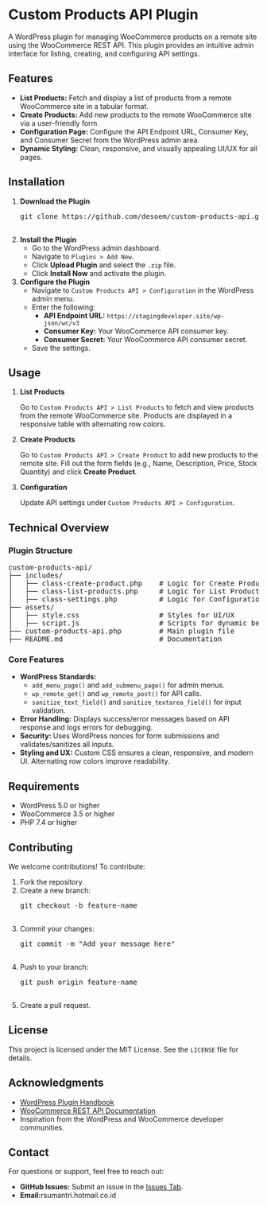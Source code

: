 <h1>Custom Products API Plugin</h1>

<p>
  A WordPress plugin for managing WooCommerce products on a remote site using the WooCommerce REST API. 
  This plugin provides an intuitive admin interface for listing, creating, and configuring API settings.
</p>

<h2>Features</h2>
<ul>
  <li><strong>List Products:</strong> Fetch and display a list of products from a remote WooCommerce site in a tabular format.</li>
  <li><strong>Create Products:</strong> Add new products to the remote WooCommerce site via a user-friendly form.</li>
  <li><strong>Configuration Page:</strong> Configure the API Endpoint URL, Consumer Key, and Consumer Secret from the WordPress admin area.</li>
  <li><strong>Dynamic Styling:</strong> Clean, responsive, and visually appealing UI/UX for all pages.</li>
</ul>

<h2>Installation</h2>
<ol>
  <li><strong>Download the Plugin</strong>
    <pre>
git clone https://github.com/desoem/custom-products-api.git
    </pre>
  </li>
  <li><strong>Install the Plugin</strong>
    <ul>
      <li>Go to the WordPress admin dashboard.</li>
      <li>Navigate to <code>Plugins > Add New</code>.</li>
      <li>Click <strong>Upload Plugin</strong> and select the <code>.zip</code> file.</li>
      <li>Click <strong>Install Now</strong> and activate the plugin.</li>
    </ul>
  </li>
  <li><strong>Configure the Plugin</strong>
    <ul>
      <li>Navigate to <code>Custom Products API > Configuration</code> in the WordPress admin menu.</li>
      <li>Enter the following:
        <ul>
          <li><strong>API Endpoint URL:</strong> <code>https://stagingdeveloper.site/wp-json/wc/v3</code></li>
          <li><strong>Consumer Key:</strong> Your WooCommerce API consumer key.</li>
          <li><strong>Consumer Secret:</strong> Your WooCommerce API consumer secret.</li>
        </ul>
      </li>
      <li>Save the settings.</li>
    </ul>
  </li>
</ol>

<h2>Usage</h2>
<ol>
  <li><strong>List Products</strong>
    <p>Go to <code>Custom Products API > List Products</code> to fetch and view products from the remote WooCommerce site. Products are displayed in a responsive table with alternating row colors.</p>
  </li>
  <li><strong>Create Products</strong>
    <p>Go to <code>Custom Products API > Create Product</code> to add new products to the remote site. Fill out the form fields (e.g., Name, Description, Price, Stock Quantity) and click <strong>Create Product</strong>.</p>
  </li>
  <li><strong>Configuration</strong>
    <p>Update API settings under <code>Custom Products API > Configuration</code>.</p>
  </li>
</ol>

<h2>Technical Overview</h2>
<h3>Plugin Structure</h3>
<pre>
custom-products-api/
├── includes/
│   ├── class-create-product.php    # Logic for Create Product page
│   ├── class-list-products.php     # Logic for List Products page
│   ├── class-settings.php          # Logic for Configuration page
├── assets/
│   ├── style.css                   # Styles for UI/UX
│   ├── script.js                   # Scripts for dynamic behaviors
├── custom-products-api.php         # Main plugin file
├── README.md                       # Documentation
</pre>

<h3>Core Features</h3>
<ul>
  <li><strong>WordPress Standards:</strong>
    <ul>
      <li><code>add_menu_page()</code> and <code>add_submenu_page()</code> for admin menus.</li>
      <li><code>wp_remote_get()</code> and <code>wp_remote_post()</code> for API calls.</li>
      <li><code>sanitize_text_field()</code> and <code>sanitize_textarea_field()</code> for input validation.</li>
    </ul>
  </li>
  <li><strong>Error Handling:</strong> Displays success/error messages based on API response and logs errors for debugging.</li>
  <li><strong>Security:</strong> Uses WordPress nonces for form submissions and validates/sanitizes all inputs.</li>
  <li><strong>Styling and UX:</strong> Custom CSS ensures a clean, responsive, and modern UI. Alternating row colors improve readability.</li>
</ul>

<h2>Requirements</h2>
<ul>
  <li>WordPress 5.0 or higher</li>
  <li>WooCommerce 3.5 or higher</li>
  <li>PHP 7.4 or higher</li>
</ul>

<h2>Contributing</h2>
<p>We welcome contributions! To contribute:</p>
<ol>
  <li>Fork the repository.</li>
  <li>Create a new branch:
    <pre>
git checkout -b feature-name
    </pre>
  </li>
  <li>Commit your changes:
    <pre>
git commit -m "Add your message here"
    </pre>
  </li>
  <li>Push to your branch:
    <pre>
git push origin feature-name
    </pre>
  </li>
  <li>Create a pull request.</li>
</ol>

<h2>License</h2>
<p>This project is licensed under the MIT License. See the <code>LICENSE</code> file for details.</p>

<h2>Acknowledgments</h2>
<ul>
  <li><a href="https://developer.wordpress.org/plugins/" target="_blank">WordPress Plugin Handbook</a></li>
  <li><a href="https://woocommerce.github.io/woocommerce-rest-api-docs/" target="_blank">WooCommerce REST API Documentation</a></li>
  <li>Inspiration from the WordPress and WooCommerce developer communities.</li>
</ul>

<h2>Contact</h2>
<p>For questions or support, feel free to reach out:</p>
<ul>
  <li><strong>GitHub Issues:</strong> Submit an issue in the <a href="https://github.com/desoem/custom-products-api/issues" target="_blank">Issues Tab</a>.</li>
  <li><strong>Email:</strong>rsumantri.hotmail.co.id</li>
</ul>
